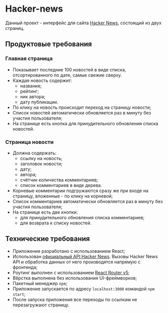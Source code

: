 # Hacker-news

Данный проект - интерфейс для сайта [Hacker News](https://news.ycombinator.com/news), состоящий из двух страниц.

## Продуктовые требования
### Главная страница
- Показывает последние 100 новостей в виде списка, отсортированного по дате, самые свежие сверху.
- Каждая новость содержит:
  - название;
  - рейтинг;
  - ник автора;
  - дату публикации.
- По клику на новость происходит переход на страницу новости;
- Список новостей автоматически обновляется раз в минуту без участия пользователя;
- На странице есть кнопка для принудительного обновления списка новостей.

### Страница новости
- Должна содержать:	
  - ссылку на новость;
  - заголовок новости;
  - дату;
  - автора;
  - счётчик количества комментариев;
  - список комментариев в виде дерева.
- Корневые комментарии подгружаются сразу же при входе на страницу, вложенные - по клику на корневой;
- Список комментариев автоматически обновляется раз в минуту без участия пользователя;
- На странице есть две кнопки: 
   - для принудительного обновления списка комментариев;
   - для возврата к списку новостей.

## Технические требования
- Приложение разработано с использованием React;
- Использован [официальный API Hacker News](https://github.com/HackerNews/API). Вызовы Hacker News API и обработка данных от него производятся напрямую с фронтенда;
- Роутинг выполнен с использованием [React Router v5](https://github.com/ReactTraining/react-router/releases/tag/v5.0.0);
- Вёрстка выполнена без использования UI-фреймворков;
- Пакетный менеджер `npm`;
- Приложение запускается по адресу `localhost:3000` командой `npm start`;
- После запуска приложения все переходы по ссылкам не перезагружают страницу.

